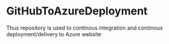 # GitHubToAzureDeployment
Thus repository is used to continous integration and continous deployment/delivery to Azure website
